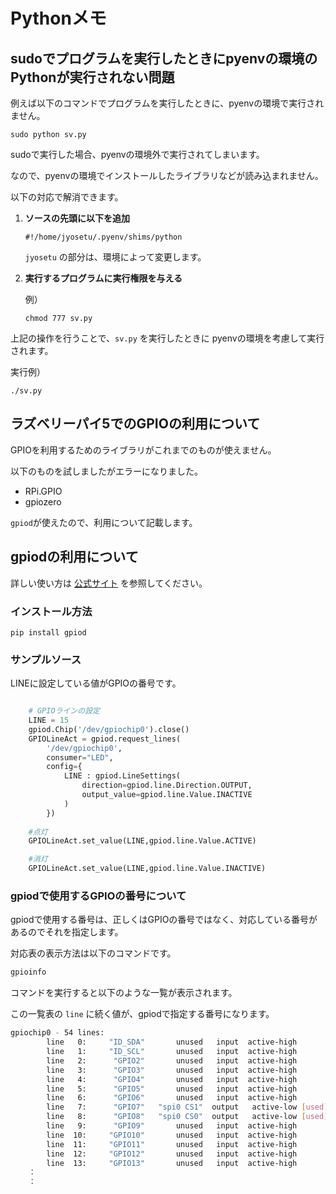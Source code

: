 # Pythonメモ

## sudoでプログラムを実行したときにpyenvの環境のPythonが実行されない問題

例えば以下のコマンドでプログラムを実行したときに、pyenvの環境で実行されません。
```
sudo python sv.py
```

sudoで実行した場合、pyenvの環境外で実行されてしまいます。

なので、pyenvの環境でインストールしたライブラリなどが読み込まれません。

以下の対応で解消できます。

1. **ソースの先頭に以下を追加**
    ```
    #!/home/jyosetu/.pyenv/shims/python
    ```

    `jyosetu` の部分は、環境によって変更します。

2. **実行するプログラムに実行権限を与える**

    例）
    ```
    chmod 777 sv.py
    ```

上記の操作を行うことで、`sv.py` を実行したときに pyenvの環境を考慮して実行されます。

実行例）
```
./sv.py
```

## ラズベリーパイ5でのGPIOの利用について

GPIOを利用するためのライブラリがこれまでのものが使えません。

以下のものを試しましたがエラーになりました。

* RPi.GPIO 
* gpiozero

`gpiod`が使えたので、利用について記載します。

## gpiodの利用について

詳しい使い方は [公式サイト](https://pypi.org/project/gpiod/) を参照してください。

### インストール方法
```
pip install gpiod
```

### サンプルソース

LINEに設定している値がGPIOの番号です。

```Python

    # GPIOラインの設定
    LINE = 15
    gpiod.Chip('/dev/gpiochip0').close()
    GPIOLineAct = gpiod.request_lines(
        '/dev/gpiochip0',
        consumer="LED",
        config={
            LINE : gpiod.LineSettings(
                direction=gpiod.line.Direction.OUTPUT,
                output_value=gpiod.line.Value.INACTIVE
            )
        })
        
    #点灯
    GPIOLineAct.set_value(LINE,gpiod.line.Value.ACTIVE)

    #消灯
    GPIOLineAct.set_value(LINE,gpiod.line.Value.INACTIVE)

```

### gpiodで使用するGPIOの番号について
gpiodで使用する番号は、正しくはGPIOの番号ではなく、対応している番号があるのでそれを指定します。

対応表の表示方法は以下のコマンドです。

```bash
gpioinfo
```

コマンドを実行すると以下のような一覧が表示されます。

この一覧表の `line` に続く値が、gpiodで指定する番号になります。

```bash
gpiochip0 - 54 lines:
        line   0:     "ID_SDA"       unused   input  active-high 
        line   1:     "ID_SCL"       unused   input  active-high 
        line   2:      "GPIO2"       unused   input  active-high 
        line   3:      "GPIO3"       unused   input  active-high 
        line   4:      "GPIO4"       unused   input  active-high 
        line   5:      "GPIO5"       unused   input  active-high 
        line   6:      "GPIO6"       unused   input  active-high 
        line   7:      "GPIO7"   "spi0 CS1"  output   active-low [used]
        line   8:      "GPIO8"   "spi0 CS0"  output   active-low [used]
        line   9:      "GPIO9"       unused   input  active-high 
        line  10:     "GPIO10"       unused   input  active-high 
        line  11:     "GPIO11"       unused   input  active-high 
        line  12:     "GPIO12"       unused   input  active-high 
        line  13:     "GPIO13"       unused   input  active-high 
    ：
    ：
```
